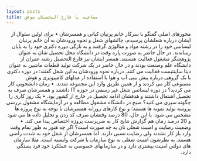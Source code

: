 ```yaml
---
layout: posts
title: مصاحبه با فارغ التحصیلان موفق
---
```



<div dir="rtl">
محورهای اصلی گفتگو با سرکار خانم پرنیان کیانی و همسرشان 
•	برای اولین سئوال از ایشان درباره شغلشان پرسیدم، چالشهای شغل و نحوه ورودشان به آن 
خانم پرنیان لیسانس خود را در رشته مواد و متالوژی گرفتند و به تازگی دوره دکتری خود را به پایان رساندند. در حال حاضر به صورت پاره وقت در دانشگاه محل تحصیل شان به عنوان پژوهشگر مشغول فعالیت هنستند. 
همسر ایشان نیز فارغ التحصیل رشته عمران از دانشگاه علم وصنعت بودند و در حال حاضر در یک شرکت تولید قطعات ماشین به عنوان دیتا ساینتیست فعالیت می کنند. 
درباره نحوه ورودشان به این شغل گفتند: در دوره دکتری با یک گروهی درباره پیش بینی آب و هوا با استفاده از مدلهای کامپیوتری و هوش مصنوعی کار می کردند و از همین طریق وارد این مجموعه شدند. 
•	زمان دانشجویی کار می کردید؟
در دوره لیسانس شغل غیر رسمی در حوزه IT  داشتند و همسرشان صرف به تحصیل اشتغال داشتند و هدفشان ادامه تحصیل در خارج از کشور بود. 
•	یک روز کاری را چگونه سپری می کنید؟
صبح در دانشگاه مشغول مطالعه و در آزمایشگاه مشغول بررسی پروسه تولید نمونه ها هستند؛ و نوع کارهای روزانه همسرشان با توجه به نوع پروژه ها مشخص می شود. با این حال، 80 درصد وقتشان صرف کد زدن و تحلیل داده ها می شود و 20 درصد زمان هم گزارش نتایج کار به صرپرست پروژه اختصاص پیدا می کند. 
•	وضعیت رضایت و امنیت شغلی تان به چه صورت است؟
 اگر چه هنوز به طور تمام وقت وارد باز کار نشدند ولی رضایت نسبی دارند. اما همسرشان از شغل خود به شدت راضی هستند. 
به نظرشون امنیت شغلی به نوع سازمان یا شرکت وابسته است. مثلا سازمان های دولتی امنیت بیشتری دارد و در سازمانهای خصوصی به عملکرد خود فرد بستگی دارد.
</div>

